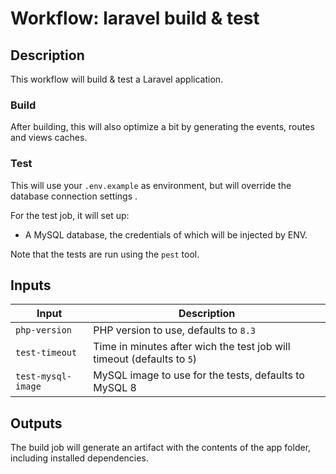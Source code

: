 # Workflow: laravel build & test

## Description

This workflow will build & test a Laravel application.

### Build

After building, this will also optimize a bit by generating the events, routes and views caches.

### Test

This will use your `.env.example` as environment, but will override the database connection settings .

For the test job, it will set up:
- A MySQL database, the credentials of which will be injected by ENV.

Note that the tests are run using the `pest` tool.

## Inputs

| Input | Description |
| ----- | ----------- |
| `php-version` | PHP version to use, defaults to `8.3` |
| `test-timeout` | Time in minutes after wich the test job will timeout (defaults to `5`) |
| `test-mysql-image` | MySQL image to use for the tests, defaults to MySQL 8 |

## Outputs

The build job will generate an artifact with the contents of the app folder, including installed dependencies.
